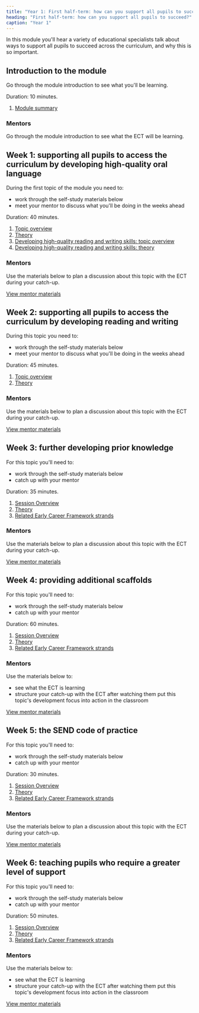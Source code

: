 ```yaml
---
title: "Year 1: First half-term: how can you support all pupils to succeed?"
heading: "First half-term: how can you support all pupils to succeed?"
caption: "Year 1"
---
```


In this module you'll hear a variety of educational specialists talk about ways to support all pupils to succeed across the curriculum, and why this is so important.

## Introduction to the module

Go through the module introduction to see what you'll be learning.

Duration: 10 minutes.

1. [Module summary](/teach-first/year-1-how-can-you-support-all-pupils-to-succeed/intro-ect-module-summary)

### Mentors

Go through the module introduction to see what the ECT will be learning.

## Week 1: supporting all pupils to access the curriculum by developing high-quality oral language

During the first topic of the module you need to:

- work through the self-study materials below
- meet your mentor to discuss what you'll be doing in the weeks ahead

Duration: 40 minutes.

1. [Topic overview](/teach-first/year-1-how-can-you-support-all-pupils-to-succeed/summer-week-1-ect-topic-overview)
2. [Theory](/teach-first/year-1-how-can-you-support-all-pupils-to-succeed/summer-week-1-ect-theory)
3. [Developing high-quality reading and writing skills: topic overview](/teach-first/year-1-how-can-you-support-all-pupils-to-succeed/summer-week-1-ect-developing-high-quality-reading-and-writing-skills-topic-overview)
4. [Developing high-quality reading and writing skills: theory](/teach-first/year-1-how-can-you-support-all-pupils-to-succeed/summer-week-1-ect-developing-high-quality-reading-and-writing-skills-theory)

### Mentors

Use the materials below to plan a discussion about this topic with the ECT during your catch-up.

[View mentor materials](/teach-first/year-1-how-can-you-support-all-pupils-to-succeed/summer-week-1-mentor-materials)

## Week 2: supporting all pupils to access the curriculum by developing reading and writing

During this topic you need to:

- work through the self-study materials below
- meet your mentor to discuss what you'll be doing in the weeks ahead

Duration: 45 minutes.

1. [Topic overview](/teach-first/year-1-how-can-you-support-all-pupils-to-succeed/summer-week-2-ect-topic-overview)
2. [Theory](/teach-first/year-1-how-can-you-support-all-pupils-to-succeed/summer-week-2-ect-theory)

### Mentors

Use the materials below to plan a discussion about this topic with the ECT during your catch-up.

[View mentor materials](/teach-first/year-1-how-can-you-support-all-pupils-to-succeed/summer-week-2-mentor-materials)

## Week 3: further developing prior knowledge

For this topic you'll need to:

- work through the self-study materials below
- catch up with your mentor

Duration: 35 minutes.

1. [Session Overview](/teach-first/year-1-how-can-you-support-all-pupils-to-succeed/summer-week-3-ect-session-overview)
2. [Theory](/teach-first/year-1-how-can-you-support-all-pupils-to-succeed/summer-week-3-ect-theory)
3. [Related Early Career Framework strands](/teach-first/year-1-how-can-you-support-all-pupils-to-succeed/summer-week-3-ect-related-early-career-framework-strands)

### Mentors

Use the materials below to plan a discussion about this topic with the ECT during your catch-up.

[View mentor materials](/teach-first/year-1-how-can-you-support-all-pupils-to-succeed/summer-week-3-mentor-materials)

## Week 4: providing additional scaffolds

For this topic you'll need to:

- work through the self-study materials below
- catch up with your mentor

Duration: 60 minutes.

1. [Session Overview](/teach-first/year-1-how-can-you-support-all-pupils-to-succeed/summer-week-4-ect-session-overview)
2. [Theory](/teach-first/year-1-how-can-you-support-all-pupils-to-succeed/summer-week-4-ect-theory)
3. [Related Early Career Framework strands](/teach-first/year-1-how-can-you-support-all-pupils-to-succeed/summer-week-4-ect-related-early-career-framework-strands)

### Mentors

Use the materials below to:

- see what the ECT is learning
- structure your catch-up with the ECT after watching them put this topic's development focus into action in the classroom

[View mentor materials](/teach-first/year-1-how-can-you-support-all-pupils-to-succeed/summer-week-4-mentor-materials)

## Week 5: the SEND code of practice

For this topic you'll need to:

- work through the self-study materials below
- catch up with your mentor

Duration: 30 minutes.

1. [Session Overview](/teach-first/year-1-how-can-you-support-all-pupils-to-succeed/summer-week-5-ect-session-overview)
2. [Theory](/teach-first/year-1-how-can-you-support-all-pupils-to-succeed/summer-week-5-ect-theory)
3. [Related Early Career Framework strands](/teach-first/year-1-how-can-you-support-all-pupils-to-succeed/summer-week-5-ect-related-early-career-framework-strands)

### Mentors

Use the materials below to plan a discussion about this topic with the ECT during your catch-up.

[View mentor materials](/teach-first/year-1-how-can-you-support-all-pupils-to-succeed/summer-week-5-mentor-materials)

## Week 6: teaching pupils who require a greater level of support

For this topic you'll need to:

- work through the self-study materials below
- catch up with your mentor

Duration: 50 minutes.

1. [Session Overview](/teach-first/year-1-how-can-you-support-all-pupils-to-succeed/summer-week-6-ect-session-overview)
2. [Theory](/teach-first/year-1-how-can-you-support-all-pupils-to-succeed/summer-week-6-ect-theory)
3. [Related Early Career Framework strands](/teach-first/year-1-how-can-you-support-all-pupils-to-succeed/summer-week-6-ect-related-early-career-framework-strands)

### Mentors

Use the materials below to:

- see what the ECT is learning
- structure your catch-up with the ECT after watching them put this topic's development focus into action in the classroom

[View mentor materials](/teach-first/year-1-how-can-you-support-all-pupils-to-succeed/summer-week-6-mentor-materials)
